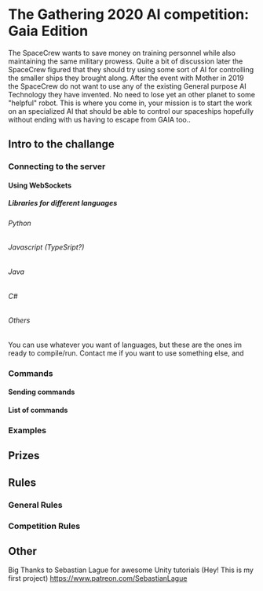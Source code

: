 # The Gathering 2020 AI competition: Gaia Edition

The SpaceCrew wants to save money on training personnel while also maintaining the same military prowess.
Quite a bit of discussion later the SpaceCrew figured that they should try using some sort of AI for controlling the smaller ships they brought along.
After the event with Mother in 2019 the SpaceCrew do not want to use any of the existing General purpose AI Technology they have invented. No need to lose yet an other planet to some "helpful" robot.
This is where you come in, your mission is to start the work on an specialized AI that should be able to control our spaceships hopefully without ending with us having to escape from GAIA too..

## Intro to the challange

### Connecting to the server
#### Using WebSockets
##### Libraries for different languages

###### Python
###### Javascript (TypeSript?)
###### Java
###### C#
###### Others
You can use whatever you want of languages, but these are the ones im ready to compile/run.
Contact me if you want to use something else, and 

### Commands
#### Sending commands
#### List of commands




### Examples

## Prizes

## Rules

### General Rules
### Competition Rules




## Other
Big Thanks to Sebastian Lague for awesome Unity tutorials (Hey! This is my first project)
https://www.patreon.com/SebastianLague

